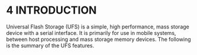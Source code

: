 # 4 INTRODUCTION

Universal Flash Storage (UFS) is a simple, high performance, mass storage device with a serial interface. It is primarily for use in mobile systems, between host processing and mass storage memory devices. The following is the summary of the UFS features.